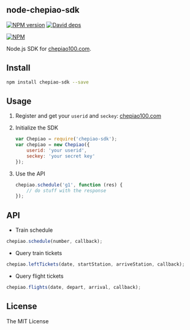 node-chepiao-sdk
---

[![NPM version][npm-image]][npm-url]
[![David deps][david-image]][david-url]

[npm-image]: https://img.shields.io/npm/v/chepiao-sdk.svg?style=flat
[npm-url]: https://npmjs.org/package/chepiao-sdk
[david-image]: https://img.shields.io/david/SFantasy/node-chepiao-sdk.svg?style=flat
[david-url]: https://david-dm.org/SFantasy/node-chepiao-sdk

[![NPM](https://nodei.co/npm/chepiao-sdk.png?downloads&downloadRank)](https://nodei.co/npm/chepiao-sdk/)

Node.js SDK for [chepiao100.com](http://www.chepiao100.com).

## Install

```sh
npm install chepiao-sdk --save
```

## Usage

1. Register and get your `userid` and `seckey`: [chepiao100.com](http://www.chepiao100.com/my/key.html)
2. Initialize the SDK

    ```js
    var Chepiao = require('chepiao-sdk');
    var chepiao = new Chepiao({
        userid: 'your userid',
        seckey: 'your secret key'
    });
    ```
3. Use the API

    ```js
    chepiao.schedule('g1', function (res) {
        // do stuff with the response
    });
    ```

## API

- Train schedule

```js
chepiao.schedule(number, callback);
```

- Query train tickets

```js
chepiao.leftTickets(date, startStation, arriveStation, callback);
```

- Query flight tickets

```js
chepiao.flights(date, depart, arrival, callback);
```

## License

The MIT License

